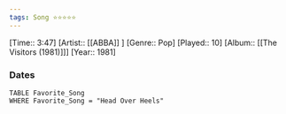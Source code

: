 ```yaml
---
tags: Song ⭐⭐⭐⭐⭐ 
---
```

[Time:: 3:47]
[Artist:: [[ABBA]] ]
[Genre:: Pop]
[Played:: 10]
[Album:: [[The Visitors (1981)]]]
[Year:: 1981]
### Dates
````dataview
TABLE Favorite_Song
WHERE Favorite_Song = "Head Over Heels"
````